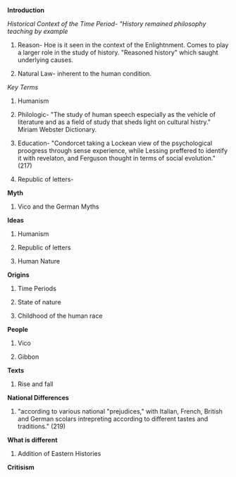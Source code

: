 **Introduction**

*Historical Context of the Time Period- "History remained philosophy teaching by example*

1. Reason- Hoe is it seen in the context of the Enlightnment. Comes to play a larger role in the study of history. "Reasoned history" which saught underlying causes. 

2. Natural Law- inherent to the human condition. 

*Key Terms*

1. Humanism 

2. Philologic- "The study of human speech especially as the vehicle of literature and as a field of study that sheds light on cultural histry." Miriam Webster Dictionary. 

3. Education- "Condorcet taking a Lockean view of the psychological proogress through sense experience, while Lessing preffered to identify it with revelaton, and Ferguson thought in terms of social evolution." (217)

4. Republic of letters- 

**Myth**

1. Vico and the German Myths

**Ideas**

1. Humanism

2. Republic of letters

3. Human Nature

**Origins**
 
 1. Time Periods
 
 2. State of nature
 
 3. Childhood of the human race
 
**People**
 
 1. Vico
 
 2. Gibbon
 
**Texts**

1. Rise and fall

**National Differences**

1. "according to various national "prejudices," with Italian, French, British and German scolars intrepreting according to different tastes and traditions." (219)

**What is different**

1. Addition of Eastern Histories

**Critisism**




